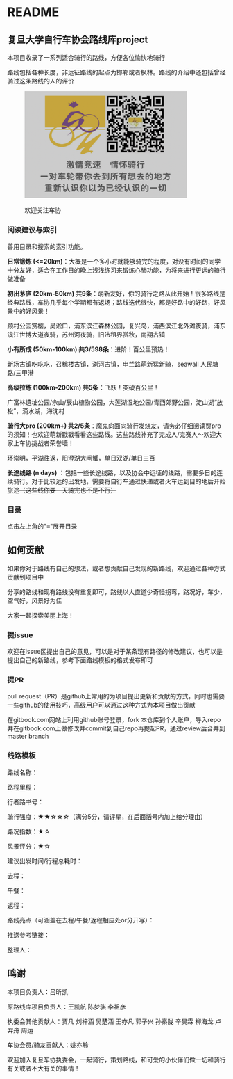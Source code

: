 # README

## 复旦大学自行车协会路线库project

本项目收录了一系列适合骑行的路线，方便各位愉快地骑行

路线包括各种长度，非远征路线的起点为邯郸或者枫林。路线的介绍中还包括曾经骑过这条路线的人的评价

<figure><img src=".gitbook/assets/车协宣传-1" alt="" width="375"><figcaption><p>欢迎关注车协</p></figcaption></figure>

### 阅读建议与索引

善用目录和搜索的索引功能。

**日常锻炼 (<=20km)**：大概是一个多小时就能够骑完的程度，对没有时间的同学十分友好，适合在工作日的晚上浅浅练习来锻炼心肺功能，为将来进行更远的骑行做准备

**初出茅庐 (20km-50km) 共9条**：萌新友好，你的骑行之路从此开始！很多路线是经典路线，车协几乎每个学期都有返场；路线迭代很快，都是好路中的好路，好风景中的好风景！

顾村公园赏樱，吴淞口，浦东滨江森林公园，复兴岛，浦西滨江北外滩夜骑，浦东滨江世博大道夜骑，苏州河夜骑，旧法租界赏秋，南翔古镇

**小有所成 (50km-100km) 共3/598条**：进阶！百公里预热！

新场古镇吃吃吃，召稼楼古镇，浏河古镇，申兰路萌新猛新骑，seawall 人民塘路/三甲港

**高级拉练 (100km-200km) 共5条**：飞跃！突破百公里！

广富林遗址公园/佘山/辰山植物公园，大莲湖湿地公园/青西郊野公园，淀山湖“放松”，滴水湖，海沈村

**骑行大pro (200km+) 共2/5条**：魔鬼向面向骑行发烧友，请务必仔细阅读贾pro的须知！也欢迎萌新戳戳看看这些路线。这些路线补充了完成人/完赛人～欢迎大家上车协挑战者荣誉墙！

环崇明，平湖往返，阳澄湖大闸蟹，单日双湖/单日三百

**长途线路 (n days)** ：包括一些长途线路，以及协会中远征的线路，需要多日的连续骑行。对于比较远的出发地，需要将自行车通过快递或者火车运到目的地后开始旅途~~（这些线你要一天骑完也不是不行）~~

### 目录

点击左上角的"≡"展开目录

## 如何贡献

如果你对于路线有自己的想法，或者想贡献自己发现的新路线，欢迎通过各种方式贡献到项目中

分享的路线和现有路线没有重复即可，路线以大直道少奇怪拐弯，路况好，车少，空气好，风景好为佳

大家一起探索美丽上海！

### 提issue

欢迎在issue区提出自己的意见，可以是对于某条现有路径的修改建议，也可以是提出自己的新路线，参考下面路线模板的格式发布即可

### 提PR

pull request（PR）是github上常用的为项目提出更新和贡献的方式，同时也需要一些github的使用技巧，高级用户可以通过这种方式为本项目做出贡献

在gitbook.com网站上利用github账号登录，fork 本仓库到个人账户，导入repo并在gitbook.com上做修改并commit到自己repo再提起PR，通过review后合并到master branch

### 线路模板

路线名称：

路程里程：

行者路书号：

骑行强度：★★☆☆☆（满分5分，请评星，在后面括号内加上给分理由）

路况指数：★☆

风景评分：★☆

建议出发时间/行程总耗时：

去程：

午餐：

返程：

路线亮点（可涵盖在去程/午餐/返程相应处or分开写）：

推送参考链接：

整理人：



## 鸣谢

本项目负责人：吕昕凯

原路线库项目负责人：王凯航 陈梦骐 李祖彦

执委会其他贡献人：贾凡 刘梓涵 吴楚涵 王亦凡 郭子兴 孙秦陇 辛昊霖 柳海龙 卢羿舟 周运

车协会员/骑友贡献人：姚亦舲

欢迎加入复旦车协执委会，一起骑行，策划路线，和可爱的小伙伴们做一切和骑行有关或者不大有关的事情！





